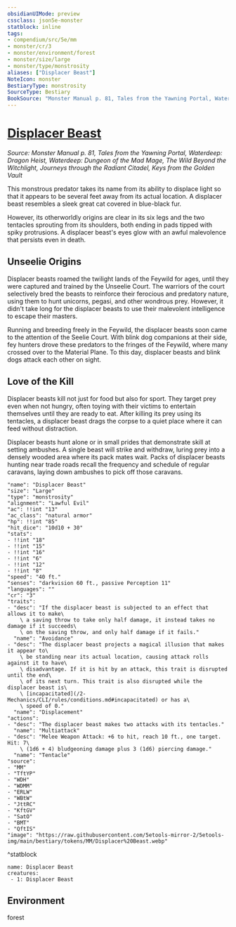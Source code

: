 ```yaml
---
obsidianUIMode: preview
cssclass: json5e-monster
statblock: inline
tags:
- compendium/src/5e/mm
- monster/cr/3
- monster/environment/forest
- monster/size/large
- monster/type/monstrosity
aliases: ["Displacer Beast"]
NoteIcon: monster
BestiaryType: monstrosity
SourceType: Bestiary
BookSource: "Monster Manual p. 81, Tales from the Yawning Portal, Waterdeep: Dragon Heist, Waterdeep: Dungeon of the Mad Mage, The Wild Beyond the Witchlight, Journeys through the Radiant Citadel, Keys from the Golden Vault"
---
```

# [Displacer Beast](2-Mechanics/CLI/bestiary/monstrosity/displacer-beast.md)
*Source: Monster Manual p. 81, Tales from the Yawning Portal, Waterdeep: Dragon Heist, Waterdeep: Dungeon of the Mad Mage, The Wild Beyond the Witchlight, Journeys through the Radiant Citadel, Keys from the Golden Vault*  

This monstrous predator takes its name from its ability to displace light so that it appears to be several feet away from its actual location. A displacer beast resembles a sleek great cat covered in blue-black fur.

However, its otherworldly origins are clear in its six legs and the two tentacles sprouting from its shoulders, both ending in pads tipped with spiky protrusions. A displacer beast's eyes glow with an awful malevolence that persists even in death.

## Unseelie Origins

Displacer beasts roamed the twilight lands of the Feywild for ages, until they were captured and trained by the Unseelie Court. The warriors of the court selectively bred the beasts to reinforce their ferocious and predatory nature, using them to hunt unicorns, pegasi, and other wondrous prey. However, it didn't take long for the displacer beasts to use their malevolent intelligence to escape their masters.

Running and breeding freely in the Feywild, the displacer beasts soon came to the attention of the Seelie Court. With blink dog companions at their side, fey hunters drove these predators to the fringes of the Feywild, where many crossed over to the Material Plane. To this day, displacer beasts and blink dogs attack each other on sight.

## Love of the Kill

Displacer beasts kill not just for food but also for sport. They target prey even when not hungry, often toying with their victims to entertain themselves until they are ready to eat. After killing its prey using its tentacles, a displacer beast drags the corpse to a quiet place where it can feed without distraction.

Displacer beasts hunt alone or in small prides that demonstrate skill at setting ambushes. A single beast will strike and withdraw, luring prey into a densely wooded area where its pack mates wait. Packs of displacer beasts hunting near trade roads recall the frequency and schedule of regular caravans, laying down ambushes to pick off those caravans.

```statblock
"name": "Displacer Beast"
"size": "Large"
"type": "monstrosity"
"alignment": "Lawful Evil"
"ac": !!int "13"
"ac_class": "natural armor"
"hp": !!int "85"
"hit_dice": "10d10 + 30"
"stats":
- !!int "18"
- !!int "15"
- !!int "16"
- !!int "6"
- !!int "12"
- !!int "8"
"speed": "40 ft."
"senses": "darkvision 60 ft., passive Perception 11"
"languages": ""
"cr": "3"
"traits":
- "desc": "If the displacer beast is subjected to an effect that allows it to make\
    \ a saving throw to take only half damage, it instead takes no damage if it succeeds\
    \ on the saving throw, and only half damage if it fails."
  "name": "Avoidance"
- "desc": "The displacer beast projects a magical illusion that makes it appear to\
    \ be standing near its actual location, causing attack rolls against it to have\
    \ disadvantage. If it is hit by an attack, this trait is disrupted until the end\
    \ of its next turn. This trait is also disrupted while the displacer beast is\
    \ [incapacitated](/2-Mechanics/CLI/rules/conditions.md#incapacitated) or has a\
    \ speed of 0."
  "name": "Displacement"
"actions":
- "desc": "The displacer beast makes two attacks with its tentacles."
  "name": "Multiattack"
- "desc": "Melee Weapon Attack: +6 to hit, reach 10 ft., one target. Hit: 7\
    \ (1d6 + 4) bludgeoning damage plus 3 (1d6) piercing damage."
  "name": "Tentacle"
"source":
- "MM"
- "TftYP"
- "WDH"
- "WDMM"
- "ERLW"
- "WBtW"
- "JttRC"
- "KftGV"
- "SatO"
- "BMT"
- "QftIS"
"image": "https://raw.githubusercontent.com/5etools-mirror-2/5etools-img/main/bestiary/tokens/MM/Displacer%20Beast.webp"
```
^statblock

```encounter-table
name: Displacer Beast
creatures:
 - 1: Displacer Beast
```

## Environment

forest